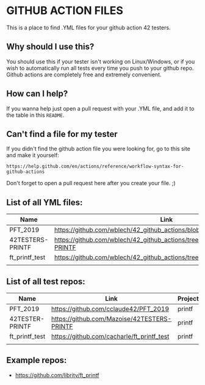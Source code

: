 # GITHUB ACTION FILES

This is a place to find .YML files for your github action 42 testers.

## Why should I use this?

You should use this if your tester isn't working on Linux/Windows,
or if you wish to automatically run all tests every time
you push to your github repo.
Github actions are completely free and extremely convenient.

## How can I help?

If you wanna help just open a pull request with your .YML file,
and add it to the table in this `README`.

## Can't find a file for my tester

If you didn't find the github action file you were looking for, go to this site
and make it yourself:

```
https://help.github.com/en/actions/reference/workflow-syntax-for-github-actions
```

Don't forget to open a pull request here after you create your file. ;)

## List of all YML files:

| Name             | Link                                                                            | Project |
| ---------------- | ------------------------------------------------------------------------------- | ------- |
| PFT_2019         | https://github.com/wblech/42_github_actions/blob/master/printf/pft_2019         | printf  |
| 42TESTERS-PRINTF | https://github.com/wblech/42_github_actions/tree/master/printf/42TESTERS-PRINTF | printf  |
| ft_printf_test   | https://github.com/wblech/42_github_actions/tree/master/printf/ft_printf_test   | printf  |
|                  |                                                                                 |         |

## List of all test repos:

| Name            | Link                                        | Project |     |     |
| --------------- | ------------------------------------------- | ------- | --- | --- |
| PFT_2019        | https://github.com/cclaude42/PFT_2019       | printf  |     |     |
| 42TESTER-PRINTF | https://github.com/Mazoise/42TESTERS-PRINTF | printf  |     |     |
| ft_printf_test  | https://github.com/cacharle/ft_printf_test  | printf  |     |     |
|                 |                                             |         |     |     |

## Example repos:

- https://github.com/librity/ft_printf
